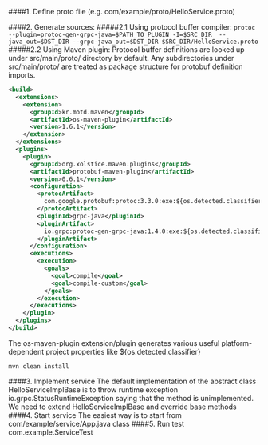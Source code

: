 ####1. Define proto file 
(e.g. com/example/proto/HelloService.proto)

####2. Generate sources:
#####2.1 Using protocol buffer compiler:
`protoc --plugin=protoc-gen-grpc-java=$PATH_TO_PLUGIN -I=$SRC_DIR 
  --java_out=$DST_DIR --grpc-java_out=$DST_DIR $SRC_DIR/HelloService.proto`
#####2.2 Using Maven plugin:
Protocol buffer definitions are looked up under src/main/proto/ directory by default. 
Any subdirectories under src/main/proto/ are treated as package structure for protobuf definition imports.

```xml
<build>
  <extensions>
    <extension>
      <groupId>kr.motd.maven</groupId>
      <artifactId>os-maven-plugin</artifactId>
      <version>1.6.1</version>
    </extension>
  </extensions>
  <plugins>
    <plugin>
      <groupId>org.xolstice.maven.plugins</groupId>
      <artifactId>protobuf-maven-plugin</artifactId>
      <version>0.6.1</version>
      <configuration>
        <protocArtifact>
          com.google.protobuf:protoc:3.3.0:exe:${os.detected.classifier}
        </protocArtifact>
        <pluginId>grpc-java</pluginId>
        <pluginArtifact>
          io.grpc:protoc-gen-grpc-java:1.4.0:exe:${os.detected.classifier}
        </pluginArtifact>
      </configuration>
      <executions>
        <execution>
          <goals>
            <goal>compile</goal>
            <goal>compile-custom</goal>
          </goals>
        </execution>
      </executions>
    </plugin>
  </plugins>
</build>
```
The os-maven-plugin extension/plugin generates various useful platform-dependent project properties like ${os.detected.classifier}

`mvn clean install`

####3. Implement service
The default implementation of the abstract class HelloServiceImplBase is to throw runtime exception io.grpc.StatusRuntimeException saying that the method is unimplemented.
We need to extend HelloServiceImplBase and override base methods
####4. Start service
The easiest way is to start from com/example/service/App.java class
####5. Run test
com.example.ServiceTest
